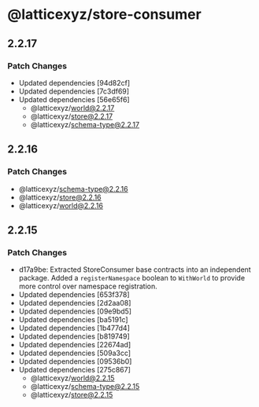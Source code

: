 # @latticexyz/store-consumer

## 2.2.17

### Patch Changes

- Updated dependencies [94d82cf]
- Updated dependencies [7c3df69]
- Updated dependencies [56e65f6]
  - @latticexyz/world@2.2.17
  - @latticexyz/store@2.2.17
  - @latticexyz/schema-type@2.2.17

## 2.2.16

### Patch Changes

- @latticexyz/schema-type@2.2.16
- @latticexyz/store@2.2.16
- @latticexyz/world@2.2.16

## 2.2.15

### Patch Changes

- d17a9be: Extracted StoreConsumer base contracts into an independent package.
  Added a `registerNamespace` boolean to `WithWorld` to provide more control over namespace registration.
- Updated dependencies [653f378]
- Updated dependencies [2d2aa08]
- Updated dependencies [09e9bd5]
- Updated dependencies [ba5191c]
- Updated dependencies [1b477d4]
- Updated dependencies [b819749]
- Updated dependencies [22674ad]
- Updated dependencies [509a3cc]
- Updated dependencies [09536b0]
- Updated dependencies [275c867]
  - @latticexyz/world@2.2.15
  - @latticexyz/schema-type@2.2.15
  - @latticexyz/store@2.2.15

